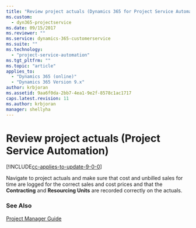```yaml
---
title: "Review project actuals (Dynamics 365 for Project Service Automation) | MicrosoftDocs"
ms.custom:
  - dyn365-projectservice
ms.date: 09/15/2017
ms.reviewer: ""
ms.service: dynamics-365-customerservice
ms.suite: ""
ms.technology: 
  - "project-service-automation"
ms.tgt_pltfrm: ""
ms.topic: "article"
applies_to: 
  - "Dynamics 365 (online)"
  - "Dynamics 365 Version 9.x"
author: krbjoran
ms.assetid: 9aa6f0da-2bb7-4ea1-9e2f-8578c1ac1717
caps.latest.revision: 11
ms.author: krbjoran
manager: shellyha
---
```

# Review project actuals (Project Service Automation)

[!INCLUDE[cc-applies-to-update-9-0-0](../includes/cc_applies_to_update_9_0_0.md)]

Navigate to project actuals and make sure that cost and unbilled sales for time are logged for the correct sales and cost prices and that the **Contracting** and **Resourcing Units** are recorded correctly on the actuals.  
  
### See Also  
 [Project Manager Guide](../project-service/project-manager-guide.md)
